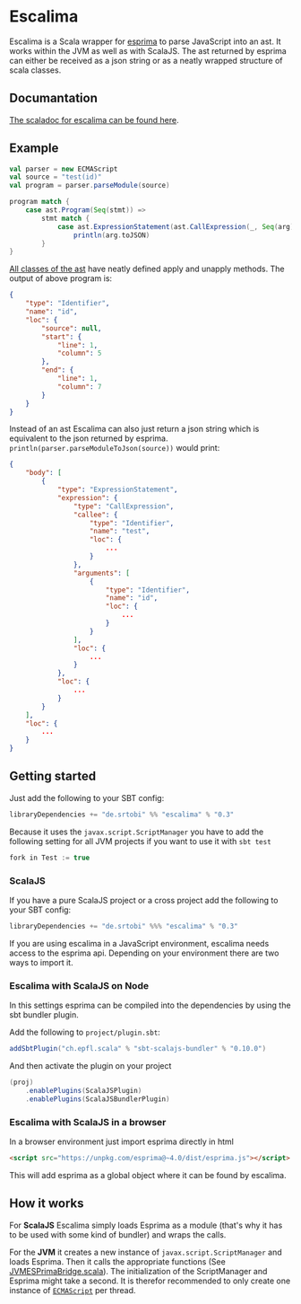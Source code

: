 # Escalima

Escalima is a Scala wrapper for [esprima](http://esprima.org/) to parse JavaScript into an ast. It works within the JVM as well as with ScalaJS. The ast returned by esprima can either be received as a json string or as a neatly wrapped structure of scala classes.

## Documantation

[The scaladoc for escalima can be found here](https://srtobi.github.io/escalima/docs/escalima/).

## Example

```scala
val parser = new ECMAScript
val source = "test(id)"
val program = parser.parseModule(source)

program match {
    case ast.Program(Seq(stmt)) =>
        stmt match {
            case ast.ExpressionStatement(ast.CallExpression(_, Seq(arg))) =>
                println(arg.toJSON)
        }
}
```

[All classes of the ast](https://srtobi.github.io/escalima/docs/escalima/ast/) have neatly defined apply and unapply methods. The output of above program is:

```json
{
    "type": "Identifier",
    "name": "id",
    "loc": {
        "source": null,
        "start": {
            "line": 1,
            "column": 5
        },
        "end": {
            "line": 1,
            "column": 7
        }
    }
}
```

Instead of an ast Escalima can also just return a json string which is equivalent to the json returned by esprima.
`println(parser.parseModuleToJson(source))` would print:

```json
{
    "body": [
        {
            "type": "ExpressionStatement",
            "expression": {
                "type": "CallExpression",
                "callee": {
                    "type": "Identifier",
                    "name": "test",
                    "loc": {
                        ...
                    }
                },
                "arguments": [
                    {
                        "type": "Identifier",
                        "name": "id",
                        "loc": {
                            ...
                        }
                    }
                ],
                "loc": {
                    ...
                }
            },
            "loc": {
                ...
            }
        }
    ],
    "loc": {
        ...
    }
}
```

## Getting started

Just add the following to your SBT config:

```sbt
libraryDependencies += "de.srtobi" %% "escalima" % "0.3"
```

Because it uses the `javax.script.ScriptManager` you have to add the following setting for all JVM projects if you want to use it with `sbt test`

```sbt
fork in Test := true
```

### ScalaJS

If you have a pure ScalaJS project or a cross project add the following to your SBT config:

```sbt
libraryDependencies += "de.srtobi" %%% "escalima" % "0.3"
```

If you are using escalima in a JavaScript environment, escalima needs access to the esprima api.
Depending on your environment there are two ways to import it.

### Escalima with ScalaJS on Node

In this settings esprima can be compiled into the dependencies by using the sbt bundler plugin.

Add the following to `project/plugin.sbt`:

```sbt
addSbtPlugin("ch.epfl.scala" % "sbt-scalajs-bundler" % "0.10.0")
```

And then activate the plugin on your project

```sbt
(proj)
    .enablePlugins(ScalaJSPlugin)
    .enablePlugins(ScalaJSBundlerPlugin)
```

### Escalima with ScalaJS in a browser

In a browser environment just import esprima directly in html

```html
<script src="https://unpkg.com/esprima@~4.0/dist/esprima.js"></script>
```

This will add esprima as a global object where it can be found by escalima.


## How it works

For **ScalaJS** Escalima simply loads Esprima as a module (that's why it has to be used with some kind of bundler) and wraps the calls.

For the **JVM** it creates a new instance of `javax.script.ScriptManager` and loads Esprima. Then it calls the appropriate functions (See [JVMESPrimaBridge.scala](/escalima/jvm/src/main/scala/escalima/JVMESPrimaBridge.scala)). The initialization of the ScriptManager and Esprima might take a second. It is therefor recommended to only create one instance of [`ECMAScript`](https://srtobi.github.io/escalima/docs/escalima/ECMAScript.html) per thread.
